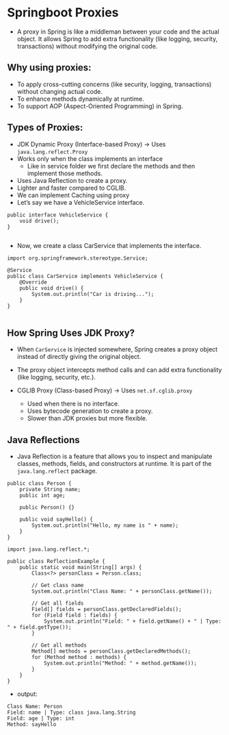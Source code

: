 # Springboot Proxies

- A proxy in Spring is like a middleman between your code and the actual object. It allows Spring to add extra functionality (like logging, security, transactions) without modifying the original code.

## Why using proxies:
- To apply cross-cutting concerns (like security, logging, transactions) without changing actual code.
- To enhance methods dynamically at runtime.
- To support AOP (Aspect-Oriented Programming) in Spring.

## Types of Proxies:
- JDK Dynamic Proxy (Interface-based Proxy) → Uses `java.lang.reflect.Proxy`
-  Works only when the class implements an interface 
      - Like in service folder we first declare the methods and then implement those methods.
-  Uses Java Reflection to create a proxy.
-  Lighter and faster compared to CGLIB.
- We can implement Caching using proxy
- Let’s say we have a VehicleService interface.
```
public interface VehicleService {
    void drive();
}


```

- Now, we create a class CarService that implements the interface.
```
import org.springframework.stereotype.Service;

@Service
public class CarService implements VehicleService {
    @Override
    public void drive() {
        System.out.println("Car is driving...");
    }
}


```
## How Spring Uses JDK Proxy?

- When `CarService` is injected somewhere, Spring creates a proxy object instead of directly giving the original object.
- The proxy object intercepts method calls and can add extra functionality (like logging, security, etc.).

- CGLIB Proxy (Class-based Proxy) → Uses `net.sf.cglib.proxy`
  - Used when there is no interface.
  - Uses bytecode generation to create a proxy.
  - Slower than JDK proxies but more flexible.

## Java Reflections
- Java Reflection is a feature that allows you to inspect and manipulate classes, methods, fields, and constructors at runtime. It is part of the `java.lang.reflect` package.

```
public class Person {
    private String name;
    public int age;

    public Person() {}

    public void sayHello() {
        System.out.println("Hello, my name is " + name);
    }
}

```
```
import java.lang.reflect.*;

public class ReflectionExample {
    public static void main(String[] args) {
        Class<?> personClass = Person.class;

        // Get class name
        System.out.println("Class Name: " + personClass.getName());

        // Get all fields
        Field[] fields = personClass.getDeclaredFields();
        for (Field field : fields) {
            System.out.println("Field: " + field.getName() + " | Type: " + field.getType());
        }

        // Get all methods
        Method[] methods = personClass.getDeclaredMethods();
        for (Method method : methods) {
            System.out.println("Method: " + method.getName());
        }
    }
}
```

- output:
```shell
Class Name: Person
Field: name | Type: class java.lang.String
Field: age | Type: int
Method: sayHello

```


